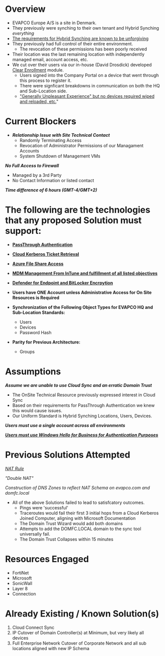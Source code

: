 # Overview

- EVAPCO Europe A/S is a site in Denmark.
- They previously were synching to their own tenant and Hybrid Synching *everything*
- [The requirements for Hybrid Synching are known to be unforgiving](https://learn.microsoft.com/en-us/entra/identity/devices/hybrid-join-plan)
- They previously had full control of their entire environment.
    - The revocation of these permissions has been poorly received
- Their location was the last remaining location with independently managed email, account access, etc.
- We cut over their users via our in-house (David Drosdick) developed [Clear Enrollment](https://github.com/DirtyDabe23/EvapcoRepo/blob/main/Modules/Clear-Enrollment/Clear-Enrollment.ps1) module.
    - Users signed into the Company Portal on a device that went through this process to register it.
    - There were signficant breakdowns in communication on both the HQ and Sub-Location side.
    - ["Generally Unpleasant Experience" but no devices required wiped and reloaded, etc.](https://techcommunity.microsoft.com/blog/intunecustomersuccess/support-tip-how-to-transfer-windows-autopilot-devices-between-tenants/3920555)"


# Current Blockers

- ***Relationship Issue with Site Technical Contact***
    - Randomly Terminating Access
    - Revocation of Administrator Permissions of our Managament Accounts
    - System Shutdown of Management VMs

***No Full Access to Firewall***
- Managed by a 3rd Party
- No Contact Information or listed contact

***Time difference of 6 hours (GMT-4/GMT+2)***

# The following are the technologies that any proposed Solution must support:

- **[PassThrough Authentication](https://learn.microsoft.com/en-us/entra/identity/hybrid/connect/how-to-connect-pta)** 

- **[Cloud Kerberos Ticket Retrieval](https://learn.microsoft.com/en-us/windows/security/identity-protection/hello-for-business/how-it-works-authentication#microsoft-entra-hybrid-join-authentication-using-cloud-kerberos-trust)**

- **[Azure File Share Access](https://learn.microsoft.com/en-us/azure/storage/files/storage-files-identity-auth-hybrid-identities-enable?tabs=azure-portal%2Cintune)**

- **[MDM Management From InTune and fulfillment of all listed objectives](https://learn.microsoft.com/en-us/intune/intune-service/fundamentals/intune-planning-guide)**

- **[Defender for Endpoint and BitLocker Encrpytion](https://learn.microsoft.com/en-us/intune/intune-service/protect/mde-security-integration)**

- **Users have ONE Account unless Administrative Access for On Site Resources is Required**


- **Synchronization of the Following Object Types for EVAPCO HQ and Sub-Location Standards:**
    - Users
    - Devices
    - Password Hash

- **Parity for Previous Architecture:**
    - Groups

# Assumptions

***Assume we are unable to use Cloud Sync and an erratic Domain Trust***
- The OnSite Technical Resource previously expressed interest in Cloud Sync
- Based on their requirements for PassThrough Authentication we knew this would cause issues.
- Our Uniform Standard is Hybrid Synching Locations, Users, Devices.

***Users must use a single account across all environments***

***[Users must use Windows Hello for Business for Authentication Purposes](https://learn.microsoft.com/en-us/windows/security/identity-protection/hello-for-business/deploy/hybrid-cloud-kerberos-trust?tabs=intune)***

# Previous Solutions Attempted

*[NAT Rule](https://learn.microsoft.com/en-us/troubleshoot/windows-server/active-directory/support-for-active-directory-over-nat#microsoft-statement-regarding-active-directory-over-nat)*

*"Double NAT"*

*Construction of DNS Zones to reflect NAT Schema on evapco.com and domfc.local*

- All of the above Solutions failed to lead to satisfcatory outcomes.
    - Pings were 'successful'
    - Traceroutes would fail their first 3 initial hops from a Cloud Kerberos Joined Computer, aligning with Microsoft Documentation
    - The Domain Trust Wizard would add both domains
    - Attempts to add the DOMFC.LOCAL domain to the sync tool universally fail.
    - The Domain Trust Collapses within 15 minutes

# Resources Engaged

- FortiNet
- Microsoft
- SonicWall
- Layer 8
- Connection

# Already Existing / Known Solution(s)

1. Cloud Connect Sync
2. IP Cutover of Domain Controller(s) at Minimum, but very likely all devices 
3. Full Enterprise Network Cutover of Corporate Network and all sub locations aligned with new IP Schema